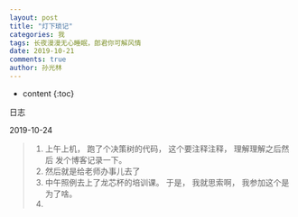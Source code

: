 ```yaml
---
layout: post
title: "灯下琐记"
categories: 我
tags: 长夜漫漫无心睡眠，郎君你可解风情
date: 2019-10-21
comments: true
author: 孙光林
---
```


* content
{:toc}

日志





2019-10-24  
> 1. 上午上机， 跑了个决策树的代码， 这个要注释注释， 理解理解之后然后
> 发个博客记录一下。   
> 2. 然后就是给老师办事儿去了
> 3. 中午照例去上了龙芯杯的培训课。 于是， 我就思索啊， 我参加这个是为了啥。 
> 4. 